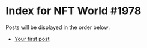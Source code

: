 # Index for NFT World #1978
Posts will be displayed in the order below:

- [Your first post](./001-first.md)

